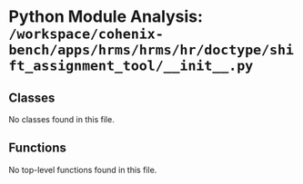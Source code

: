 # Python Module Analysis: `/workspace/cohenix-bench/apps/hrms/hrms/hr/doctype/shift_assignment_tool/__init__.py`

## Classes

No classes found in this file.


## Functions

No top-level functions found in this file.
